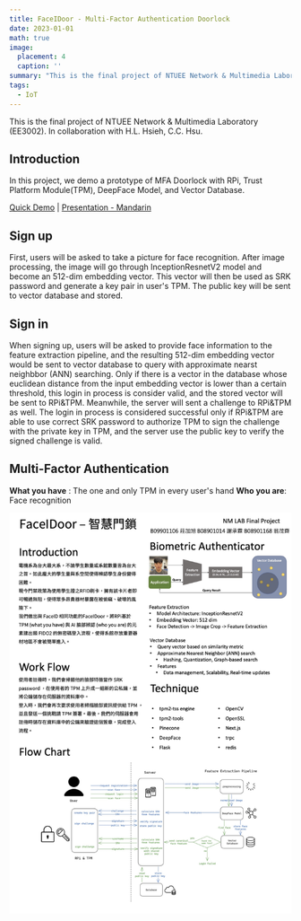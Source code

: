 ```yaml
---
title: FaceIDoor - Multi-Factor Authentication Doorlock
date: 2023-01-01
math: true
image:
  placement: 4
  caption: ''
summary: "This is the final project of NTUEE Network & Multimedia Laboratory (EE3002)."
tags:
  - IoT
---
```

This is the final project of NTUEE Network & Multimedia Laboratory (EE3002).
In collaboration with H.L. Hsieh, C.C. Hsu.

## Introduction
In this project, we demo a prototype of MFA Doorlock with RPi, Trust Platform Module(TPM), DeepFace Model, and Vector Database. 

[Quick Demo](https://youtu.be/CD8uWzFCUa4) | [Presentation - Mandarin](https://youtu.be/2mjUE9uJjco)

## Sign up
First, users will be asked to take a picture for face recognition. After image processing, the image will go through InceptionResnetV2 model and become an 512-dim embedding vector.
This vector will then be used as SRK password and generate a key pair in user's TPM. The public key will be sent to vector database and stored.
## Sign in
When signing up, users will be asked to provide face information to the feature extraction pipeline, and the resulting 512-dim embedding vector would be sent to vector database to query with approximate nearst neighbbor (ANN) searching. Only if there is a vector in the database whose euclidean distance from the input embedding vector is lower than a certain threshold, this login in process is consider valid, and the stored vector will be sent to RPi&TPM. Meanwhile, the server will sent a challenge to RPi&TPM as well. The login in process is considered successful only if RPi&TPM are able to use correct SRK password to authorize TPM to sign the challenge with the private key in TPM, and the server use the public key to verify the signed challenge is valid. 

## Multi-Factor Authentication
**What you have** : The one and only TPM in every user's hand
**Who you are**: Face recognition

![png](./img/NM_LAB_poster_V4.jpg "poster")
